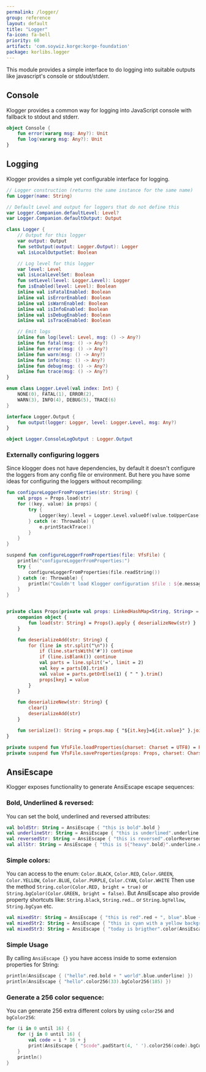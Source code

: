 ```yaml
---
permalink: /logger/
group: reference
layout: default
title: "Logger"
fa-icon: fa-bell
priority: 60
artifact: 'com.soywiz.korge:korge-foundation'
package: korlibs.logger
---
```


This module provides a simple interface to do logging into suitable outputs like javascript's console or stdout/stderr.

## Console

Klogger provides a common way for logging into JavaScript console with fallback to stdout and stderr.

```kotlin
object Console {
    fun error(vararg msg: Any?): Unit
    fun log(vararg msg: Any?): Unit
}
```

## Logging

Klogger provides a simple yet configurable interface for logging.

```kotlin
// Logger construction (returns the same instance for the same name)
fun Logger(name: String)

// Default Level and output for loggers that do not define this
var Logger.Companion.defaultLevel: Level?
var Logger.Companion.defaultOutput: Output

class Logger {
    // Output for this logger
    var output: Output
    fun setOutput(output: Logger.Output): Logger
    val isLocalOutputSet: Boolean

    // Log level for this logger
    var level: Level
    val isLocalLevelSet: Boolean
    fun setLevel(level: Logger.Level): Logger
    fun isEnabled(level: Level): Boolean
    inline val isFatalEnabled: Boolean
    inline val isErrorEnabled: Boolean
    inline val isWarnEnabled: Boolean
    inline val isInfoEnabled: Boolean
    inline val isDebugEnabled: Boolean
    inline val isTraceEnabled: Boolean

    // Emit logs
    inline fun log(level: Level, msg: () -> Any?)
    inline fun fatal(msg: () -> Any?)
    inline fun error(msg: () -> Any?)
    inline fun warn(msg: () -> Any?)
    inline fun info(msg: () -> Any?)
    inline fun debug(msg: () -> Any?)
    inline fun trace(msg: () -> Any?)
}

enum class Logger.Level(val index: Int) {
    NONE(0), FATAL(1), ERROR(2),
    WARN(3), INFO(4), DEBUG(5), TRACE(6)
}

interface Logger.Output {
    fun output(logger: Logger, level: Logger.Level, msg: Any?)
}

object Logger.ConsoleLogOutput : Logger.Output

```

### Externally configuring loggers

Since klogger does not have dependencies, by default it doesn't configure the loggers from any config file or environment. But here you have some ideas for configuring the loggers without recompiling:

```kotlin
fun configureLoggerFromProperties(str: String) {
	val props = Props.load(str)
	for ((key, value) in props) {
		try {
			Logger(key).level = Logger.Level.valueOf(value.toUpperCase())
		} catch (e: Throwable) {
			e.printStackTrace()
		}
	}
}

suspend fun configureLoggerFromProperties(file: VfsFile) {
	println("configureLoggerFromProperties:")
	try {
		configureLoggerFromProperties(file.readString())
	} catch (e: Throwable) {
		println("Couldn't load Klogger configuration $file : ${e.message}")
	}
}


private class Props(private val props: LinkedHashMap<String, String> = LinkedHashMap<String, String>()) : MutableMap<String, String> by props {
	companion object {
		fun load(str: String) = Props().apply { deserializeNew(str) }
	}

	fun deserializeAdd(str: String) {
		for (line in str.split("\n")) {
			if (line.startsWith('#')) continue
			if (line.isBlank()) continue
			val parts = line.split('=', limit = 2)
			val key = parts[0].trim()
			val value = parts.getOrElse(1) { " " }.trim()
			props[key] = value
		}
	}

	fun deserializeNew(str: String) {
		clear()
		deserializeAdd(str)
	}

	fun serialize(): String = props.map { "${it.key}=${it.value}" }.joinToString("\n")
}

private suspend fun VfsFile.loadProperties(charset: Charset = UTF8) = Props.load(this.readString(charset))
private suspend fun VfsFile.saveProperties(props: Props, charset: Charset = UTF8) = this.writeString(props.serialize(), charset = charset)
```

## AnsiEscape

Klogger exposes functionality to generate AnsiEscape escape sequences:

### Bold, Underlined & reversed:

You can set the bold, underlined and reversed attributes:

```kotlin
val boldStr: String = AnsiEscape { "this is bold".bold } 
val underlineStr: String = AnsiEscape { "this is underlined".underline } 
val reversedStr: String = AnsiEscape { "this is reversed".colorReversed } 
val allStr: String = AnsiEscape { "this is ${"heavy".bold}".underline.colorReversed } 
```

### Simple colors:

You can access to the enum: `Color.BLACK`, `Color.RED`, `Color.GREEN`, `Color.YELLOW`, `Color.BLUE`, `Color.PURPLE`, `Color.CYAN`, `Color.WHITE`
Then use the method `String.color(Color.RED, bright = true)` or `String.bgColor(Color.GREEN, bright = false)`.
But AnsiEscape also provide property shortcuts like: `String.black`, `String.red`... or `String.bgYellow`, `String.bgCyan` etc.

```kotlin
val mixedStr: String = AnsiEscape { "this is red".red + ", blue".blue + ", green".green } 
val mixedStr2: String = AnsiEscape { "this is cyan with a yellow background".cyan.bgYellow } 
val mixedStr3: String = AnsiEscape { "today is brigther".color(AnsiEscape.Color.GREEN, bright = true).bgColor(AnsiEscape.Color.PURPLE, bright = true) } 
```

### Simple Usage

By calling `AnsiEscape {}` you have access inside to some extension properties for String:

```kotlin
println(AnsiEscape { ("hello".red.bold + " world".blue.underline) })
println(AnsiEscape { "hello".color256(33).bgColor256(185) })
```

### Generate a 256 color sequence:

You can generate 256 extra different colors by using `color256` and `bgColor256`:

```kotlin
for (i in 0 until 16) {
    for (j in 0 until 16) {
        val code = i * 16 + j
        print(AnsiEscape { "$code".padStart(4, ' ').color256(code).bgColor256((code + 10) % 256) })
    }
    println()
}
```
